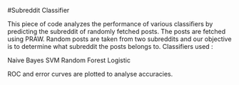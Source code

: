 #Subreddit Classifier

This piece of code analyzes the performance of various classifiers by predicting the subreddit of randomly fetched posts.
The posts are fetched using PRAW. Random posts are taken from two subreddits and our objective is to determine what subreddit the posts belongs to.
Classifiers used :

Naive Bayes
SVM
Random Forest
Logistic

ROC and error curves are plotted to analyse accuracies.
